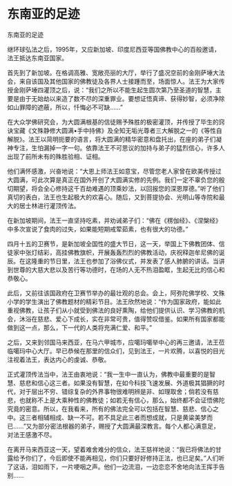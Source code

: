 # 东南亚的足迹

东南亚的足迹

继环球弘法之后，1995年，又应新加坡、印度尼西亚等国佛教中心的百般邀请，法王抵达东南亚国家。

首先到了新加坡。在格调高雅、宽敞亮丽的大厅，举行了盛况空前的金刚萨埵大法会，来自该国及其他国家的佛教徒及各界人士接踵而至，场面惊人。法王为大家传授金刚萨埵四灌顶之后，说：“我们之所以不能生起生圆次第乃至圣道的智慧，主要是由于无始劫以来造了数不尽的深重罪业。要想证悟真谛、获得妙智，必须净除如山罪障的遮蔽，所以，忏悔必不可缺……”

在大众学佛研究会，为大圆满根基的信徒赐予殊胜的极密灌顶，并传授了毕生的窍诀宝藏《文殊静修大圆满•手中持佛》及全知无垢光尊者三大解脱之一的《等性自解脱》。法王以简明扼要的语言，将大圆满的精华密意和盘托出，在座的弟子们凝神专注，生怕漏掉一字一句。依靠法王不可思议的加持与弟子的猛烈信心，许多人出现了前所未有的殊胜验相、证相。

他们满怀感激，兴奋地说：“大恩上师法王如意宝，尽管您老人家曾在欧美传授过大圆满，可此次算是真正在国外开创了大圆满实修的先例。我们一定不辜负您的殷切期望，将会全心修持这千百劫难遇的顶乘妙法，以回报您的深恩厚德。”听了他们真切的表白，法王也生起极大的欢喜心。随后，又到菩提协会、光明山等寺院和最大的居士林进行灌顶传法。

在新加坡期间，法王一直坚持吃素，并劝诫弟子们：“佛在《楞伽经》、《涅槃经》中多次宣说了食肉的过失，如果能短期戒荤茹素，也有很大的功德。”

四月十五的卫赛节，是新加坡全国性的盛大节日，这一天，举国上下佛教团体、信徒家中张灯结彩，高挂佛教旗帜，开展轰轰烈烈的佛教活动，庆祝释迦牟尼佛的诞辰。在这隆重的节日里，法王也参加了浴佛仪式，并发表了感人肺腑的讲话。当讲到世尊的大慈大悲以及苦行等功德时，在场的人无不热泪盈眶，生起无比的信心和恭敬心。

此后，又前往该国政府在卫赛节举办的最壮观的总会。会上，阿弥陀佛学校、文殊小学的学生演出了佛教题材的精彩节目。法王欣然地说：“作为国家政府，能如此重视佛教，让孩子们从小就受到佛法的良好熏陶，给他们提供认识、学习佛教的机会，沐浴在慈悲、爱心下成长，实在非常可贵，值得赞叹借鉴。如果所有国家都能做到这一点，那么，下一代的人类将充满仁爱、和平。”

之后，又来到邻国马来西亚，在马六甲城市，应噶玛噶举中心的再三邀请，法王莅临噶玛中心大厅。早已恭候在那里的信众们，见到法王，一片欢腾，以喜悦的目光注视着法王，表达内心的虔诚、恭敬。

正式灌顶传法当中，法王由衷地说：“我一生中一直认为，佛教中最重要的是智慧、慈悲和信心这三者。如果没有智慧，在如今科技飞速发展、外道极其猖獗的时代，对于层出不穷、错综复杂的外界事物很难明辨是非、如理取舍；倘若没有慈悲，也就称不上是大乘种性的佛教徒；如若无有信心，那么，始终都不会证悟佛陀究竟的密意。所以，在我看来，所有的佛法完全可以包括在智慧、慈悲、信心之中。这三者相辅相成、缺一不可。若不具足此三者而想成就，只是黄粱美梦而已……”又为部分密法根器的弟子，赐授了大圆满最深教言。每个人都心满意足，对法王感激不尽。

在离开马来西亚这一天，望着难舍难分的信众，法王慈祥地说：“我已将佛法的甘露给予你们了，今后即使不能再相见，你们只要好好修持正法，也已足矣。”人们听了这话，泪如雨下，一片哽咽之声。他们一边流泪，一边恋恋不舍地向法王挥手告别……

